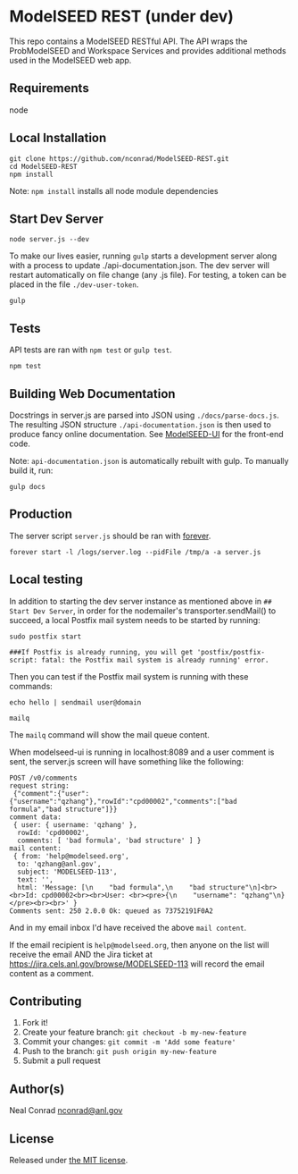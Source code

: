 
# ModelSEED REST (under dev)

This repo contains a ModelSEED RESTful API.  The API wraps the ProbModelSEED and Workspace
Services and provides additional methods used in the ModelSEED web app.


## Requirements

node


## Local Installation

```
git clone https://github.com/nconrad/ModelSEED-REST.git
cd ModelSEED-REST
npm install
```

Note: `npm install` installs all node module dependencies


## Start Dev Server

```
node server.js --dev
```

To make our lives easier, running `gulp` starts a development server along with a process to
update ./api-documentation.json.  The dev server will restart automatically on file change (any .js file).  For testing, a token can be placed in the file `./dev-user-token`.

```
gulp
```

## Tests

API tests are ran with `npm test` or `gulp test`.

```
npm test
```


## Building Web Documentation

Docstrings in server.js are parsed into JSON using `./docs/parse-docs.js`.
The resulting JSON structure `./api-documentation.json` is then used to produce
fancy online documentation.  See <a href="http://github.com/modelseed/modelseed-UI">ModelSEED-UI</a>
for the front-end code.

Note: `api-documentation.json` is automatically rebuilt with gulp.
To manually build it, run:

```
gulp docs
```


## Production

The server script `server.js` should be ran with <a href="https://github.com/foreverjs/forever">forever</a>.

```
forever start -l /logs/server.log --pidFile /tmp/a -a server.js
```

## Local testing

In addition to starting the dev server instance as mentioned above in ```## Start Dev Server```, in order for the nodemailer's transporter.sendMail() to succeed, a local Postfix mail system needs to be started by running:

```
sudo postfix start

###If Postfix is already running, you will get 'postfix/postfix-script: fatal: the Postfix mail system is already running' error.
```

Then you can test if the Postfix mail system is running with these commands:

```
echo hello | sendmail user@domain

mailq
```

The `mailq` command will show the mail queue content.

When modelseed-ui is running in localhost:8089 and a user comment is sent, the server.js
screen will have something like the following:

```
POST /v0/comments
request string:
 {"comment":{"user":{"username":"qzhang"},"rowId":"cpd00002","comments":["bad formula","bad structure"]}}
comment data:
 { user: { username: 'qzhang' },
  rowId: 'cpd00002',
  comments: [ 'bad formula', 'bad structure' ] }
mail content:
 { from: 'help@modelseed.org',
  to: 'qzhang@anl.gov',
  subject: 'MODELSEED-113',
  text: '',
  html: 'Message: [\n    "bad formula",\n    "bad structure"\n]<br><br>Id: cpd00002<br><br>User: <br><pre>{\n    "username": "qzhang"\n}</pre><br><br>' }
Comments sent: 250 2.0.0 Ok: queued as 73752191F0A2
```

And in my email inbox I'd have received the above `mail content`.

If the email recipient is `help@modelseed.org`, then anyone on the list will receive the email AND the Jira ticket at
https://jira.cels.anl.gov/browse/MODELSEED-113
will record the email content as a comment.


## Contributing

1. Fork it!
2. Create your feature branch: `git checkout -b my-new-feature`
3. Commit your changes: `git commit -m 'Add some feature'`
4. Push to the branch: `git push origin my-new-feature`
5. Submit a pull request

## Author(s)

Neal Conrad <nconrad@anl.gov>

## License

Released under [the MIT license](https://github.com/nconrad/modelseed-rest/blob/master/LICENSE).
